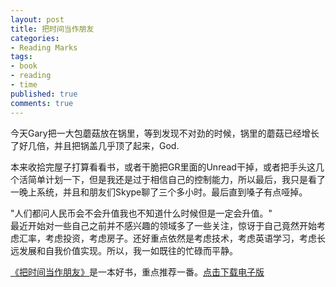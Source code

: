 ```yaml
---
layout: post
title: 把时间当作朋友
categories:
- Reading Marks
tags:
- book
- reading
- time
published: true
comments: true
---
```

<p>今天Gary把一大包蘑菇放在锅里，等到发现不对劲的时候，锅里的蘑菇已经增长了好几倍，并且把锅盖几乎顶了起来，God.</p>

<p>本来收拾完屋子打算看看书，或者干脆把GR里面的Unread干掉，或者把手头这几个活简单计划一下，但是我还是过于相信自己的控制能力，所以最后，我只是看了一晚上系统，并且和朋友们Skype聊了三个多小时。最后直到嗓子有点哑掉。</p>

<p>"人们都问人民币会不会升值我也不知道什么时候但是一定会升值。"<br />
最近开始对一些自己之前并不感兴趣的领域多了一些关注，惊讶于自己竟然开始考虑汇率，考虑投资，考虑房子。还好重点依然是考虑技术，考虑英语学习，考虑长远发展和自我价值实现。所以，我一如既往的忙碌而平静。</p>

<p><a href="http://www.douban.com/subject/3609132/">《把时间当作朋友》</a>是一本好书，重点推荐一番。<a href="http://blog.wangyaodi.com/2009/11/22/time-as-friend/%e3%80%8a%e6%8a%8a%e6%97%b6%e9%97%b4%e5%bd%93%e4%bd%9c%e6%9c%8b%e5%8f%8b%e3%80%8b%e2%80%94%e2%80%94%e8%bf%90%e7%94%a8%e5%bf%83%e6%99%ba%e8%8e%b7%e5%be%97/" rel="attachment wp-att-112">点击下载电子版</a></p>
